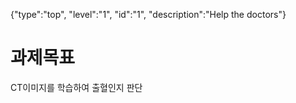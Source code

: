 {"type":"top", "level":"1", "id":"1", "description":"Help the doctors"}

# 과제목표
CT이미지를 학습하여 출혈인지 판단

 
